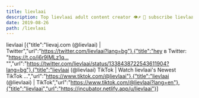 ```yaml
---
title: lievlaai
description: Top lievlaai adult content creator 👁♐️ 👑 subscribe lievlaai to my porn site below IG lievlaai
date: 2019-08-26
path: /lievlaai
---
```


lievlaai
[{"title":"lievaj.com (@lievlaai) | Twitter","url":"https://twitter.com/lievlaai?lang=bg"},{"title":"hey в Twitter: \"https://t.co/i6r9IMLz1q… \"","url":"https://twitter.com/lievlaai/status/1338438722543611904?lang=bg"},{"title":"lievlaai (@lievlaai) TikTok | Watch lievlaai's Newest TikTok ...","url":"https://www.tiktok.com/@lievlaai"},{"title":"lievlaai (@lievlaai) | TikTok","url":"https://www.tiktok.com/@lievlaai?lang=en"},{"title":"lievlaai","url":"https://incubator.netlify.app/u/lievlaai"}]

